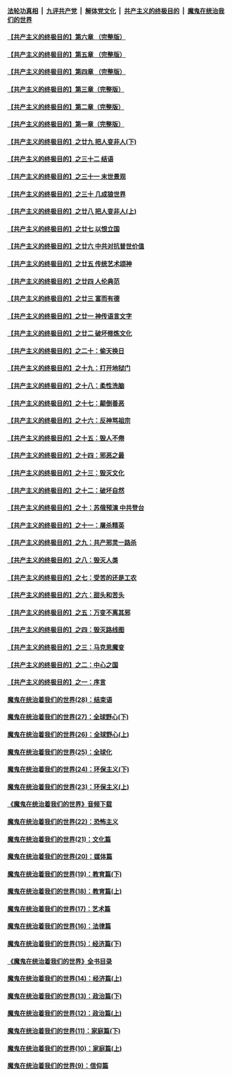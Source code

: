 ####  [法轮功真相](../../../../basic/blob/master/README.md?t=07080902) &nbsp;|&nbsp; [九评共产党](../../../../9ping.md/blob/master/README.md?t=07080902) &nbsp;|&nbsp; [解体党文化](../../../../jtdwh.md/blob/master/README.md?t=07080902)  &nbsp;|&nbsp; [共产主义的终极目的](../../../../gczydzjmd.md/blob/master/README.md?t=07080902) &nbsp;|&nbsp; [魔鬼在统治我们的世界](../../../../mgztzwmdsj.md/blob/master/README.md?t=07080902) 

#### [【共产主义的终极目的】第六章 （完整版）](../pages/nsc422/n11428913.md?t=07080902) 

#### [【共产主义的终极目的】第五章 （完整版）](../pages/nsc422/n11428912.md?t=07080902) 

#### [【共产主义的终极目的】第四章 （完整版）](../pages/nsc422/n11428907.md?t=07080902) 

#### [【共产主义的终极目的】第三章（完整版）](../pages/nsc422/n11428848.md?t=07080902) 

#### [【共产主义的终极目的】第二章（完整版）](../pages/nsc422/n11428831.md?t=07080902) 

#### [【共产主义的终极目的】第一章（完整版）](../pages/nsc422/n11417651.md?t=07080902) 

#### [【共产主义的终极目的】之廿九 把人变非人(下)](../pages/nsc422/n11344140.md?t=07080902) 

#### [【共产主义的终极目的】之三十二 结语](../pages/nsc422/n11360535.md?t=07080902) 

#### [【共产主义的终极目的】之三十一 末世景观](../pages/nsc422/n11351129.md?t=07080902) 

#### [【共产主义的终极目的】之三十 几成狼世界](../pages/nsc422/n11348280.md?t=07080902) 

#### [【共产主义的终极目的】之廿八 把人变非人(上)](../pages/nsc422/n11340492.md?t=07080902) 

#### [【共产主义的终极目的】之廿七 以恨立国](../pages/nsc422/n11336944.md?t=07080902) 

#### [【共产主义的终极目的】之廿六 中共对抗普世价值](../pages/nsc422/n11324785.md?t=07080902) 

#### [【共产主义的终极目的】之廿五 传统艺术颂神](../pages/nsc422/n11296396.md?t=07080902) 

#### [【共产主义的终极目的】之廿四 人伦典范](../pages/nsc422/n11296397.md?t=07080902) 

#### [【共产主义的终极目的】之廿三 富而有德](../pages/nsc422/n11283598.md?t=07080902) 

#### [【共产主义的终极目的】之廿一 神传语言文字](../pages/nsc422/n11263265.md?t=07080902) 

#### [【共产主义的终极目的】之廿二 破坏修炼文化](../pages/nsc422/n11245728.md?t=07080902) 

#### [【共产主义的终极目的】之二十：偷天换日](../pages/nsc422/n11238846.md?t=07080902) 

#### [【共产主义的终极目的】之十九：打开地狱门](../pages/nsc422/n11206376.md?t=07080902) 

#### [【共产主义的终极目的】之十八：柔性洗脑](../pages/nsc422/n11199994.md?t=07080902) 

#### [【共产主义的终极目的】之十七：颠倒善恶](../pages/nsc422/n11179782.md?t=07080902) 

#### [【共产主义的终极目的】之十六：反神骂祖宗](../pages/nsc422/n11166798.md?t=07080902) 

#### [【共产主义的终极目的】之十五：毁人不倦](../pages/nsc422/n11166792.md?t=07080902) 

#### [【共产主义的终极目的】之十四：邪恶之最](../pages/nsc422/n11150249.md?t=07080902) 

#### [【共产主义的终极目的】之十三：毁灭文化](../pages/nsc422/n11135227.md?t=07080902) 

#### [【共产主义的终极目的】之十二：破坏自然](../pages/nsc422/n11135214.md?t=07080902) 

#### [【共产主义的终极目的】之十：苏俄预演 中共登台](../pages/nsc422/n11118424.md?t=07080902) 

#### [【共产主义的终极目的】之十一：屠杀精英](../pages/nsc422/n11118442.md?t=07080902) 

#### [【共产主义的终极目的】之九：共产邪灵一路杀](../pages/nsc422/n11114139.md?t=07080902) 

#### [【共产主义的终极目的】之八：毁灭人类](../pages/nsc422/n11108503.md?t=07080902) 

#### [【共产主义的终极目的】之七：受苦的还是工农](../pages/nsc422/n11101809.md?t=07080902) 

#### [【共产主义的终极目的】之六：甜头和苦头](../pages/nsc422/n11096971.md?t=07080902) 

#### [【共产主义的终极目的】之五：万变不离其邪](../pages/nsc422/n11091285.md?t=07080902) 

#### [【共产主义的终极目的】之四：毁灭路线图](../pages/nsc422/n11086284.md?t=07080902) 

#### [【共产主义的终极目的】之三：马克思魔变](../pages/nsc422/n11061941.md?t=07080902) 

#### [【共产主义的终极目的】之二：中心之国](../pages/nsc422/n11047728.md?t=07080902) 

#### [【共产主义的终极目的】之一：序言](../pages/nsc422/n11086077.md?t=07080902) 

#### [魔鬼在统治着我们的世界(28)：结束语](../pages/nsc422/n10936246.md?t=07080902) 

#### [魔鬼在统治着我们的世界(27)：全球野心(下)](../pages/nsc422/n10928319.md?t=07080902) 

#### [魔鬼在统治着我们的世界(26)：全球野心(上)](../pages/nsc422/n10900318.md?t=07080902) 

#### [魔鬼在统治着我们的世界(25)：全球化](../pages/nsc422/n10788205.md?t=07080902) 

#### [魔鬼在统治着我们的世界(24)：环保主义(下)](../pages/nsc422/n10695307.md?t=07080902) 

#### [魔鬼在统治着我们的世界(23)：环保主义(上)](../pages/nsc422/n10688613.md?t=07080902) 

#### [《魔鬼在统治着我们的世界》音频下载](../pages/nsc422/n10635553.md?t=07080902) 

#### [魔鬼在统治着我们的世界(22)：恐怖主义](../pages/nsc422/n10614727.md?t=07080902) 

#### [魔鬼在统治着我们的世界(21)：文化篇](../pages/nsc422/n10597706.md?t=07080902) 

#### [魔鬼在统治着我们的世界(20)：媒体篇](../pages/nsc422/n10586579.md?t=07080902) 

#### [魔鬼在统治着我们的世界(19)：教育篇(下)](../pages/nsc422/n10564808.md?t=07080902) 

#### [魔鬼在统治着我们的世界(18)：教育篇(上)](../pages/nsc422/n10526970.md?t=07080902) 

#### [魔鬼在统治着我们的世界(17)：艺术篇](../pages/nsc422/n10499093.md?t=07080902) 

#### [魔鬼在统治着我们的世界(16)：法律篇](../pages/nsc422/n10485969.md?t=07080902) 

#### [魔鬼在统治着我们的世界(15)：经济篇(下)](../pages/nsc422/n10469975.md?t=07080902) 

#### [《魔鬼在统治着我们的世界》全书目录](../pages/nsc422/n10464261.md?t=07080902) 

#### [魔鬼在统治着我们的世界(14)：经济篇(上)](../pages/nsc422/n10457370.md?t=07080902) 

#### [魔鬼在统治着我们的世界(13)：政治篇(下)](../pages/nsc422/n10448270.md?t=07080902) 

#### [魔鬼在统治着我们的世界(12)：政治篇(上)](../pages/nsc422/n10444576.md?t=07080902) 

#### [魔鬼在统治着我们的世界(11)：家庭篇(下)](../pages/nsc422/n10440961.md?t=07080902) 

#### [魔鬼在统治着我们的世界(10)：家庭篇(上)](../pages/nsc422/n10435448.md?t=07080902) 

#### [魔鬼在统治着我们的世界(9)：信仰篇](../pages/nsc422/n10432159.md?t=07080902) 

